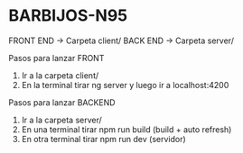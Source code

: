 # BARBIJOS-N95

FRONT END -> Carpeta client/
BACK END -> Carpeta server/

Pasos para lanzar FRONT

1. Ir a la carpeta client/
2. En la terminal tirar ng server y luego ir a localhost:4200


Pasos para lanzar BACKEND

1. Ir a la carpeta server/
2. En una terminal tirar npm run build (build + auto refresh)
3. En otra terminal tirar npm run dev (servidor)
